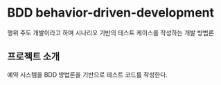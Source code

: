 # BDD behavior-driven-development
행위 주도 개발이라고 하며 시나리오 기반의 테스트 케이스를 작성하는 개발 방법론
## 프로젝트 소개
예약 시스템을 BDD 방법론을 기반으로 테스트 코드를 작성한다.

